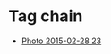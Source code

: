 <!--
title: Tag chain
date: 2020-06-28T14:38:48.002Z
tags:
-->
# Tag chain

 * [Photo 2015-02-28 23](112355264272.md)